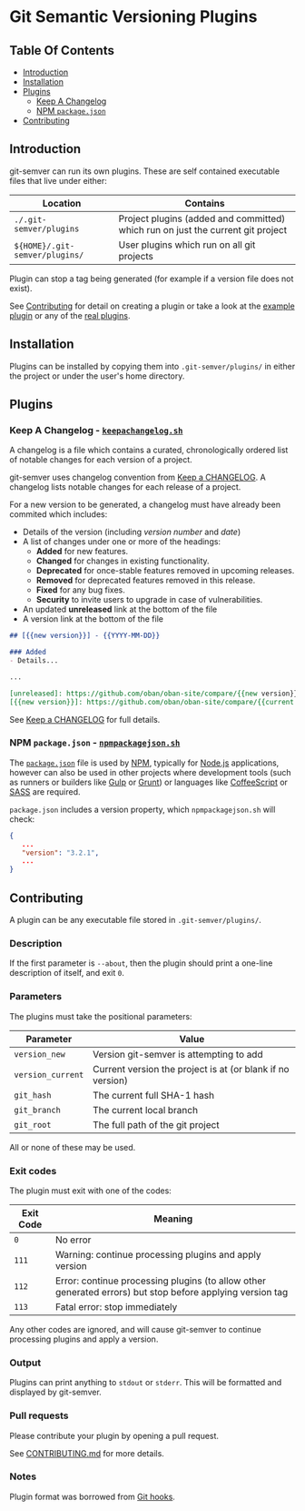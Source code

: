 # Git Semantic Versioning Plugins

## Table Of Contents

- [Introduction](#introduction)
- [Installation](#installation)
- [Plugins](#plugins)
  - [Keep A Changelog](#keep-a-changelog)
  - [NPM `package.json`](#npm-package-json)
- [Contributing](#contributing)

## Introduction

git-semver can run its own plugins. These are self contained executable files that live under either:


Location                        | Contains
------------------------------- | ------------------------
`./.git-semver/plugins`         | Project plugins (added and committed) which run on just the current git project
`${HOME}/.git-semver/plugins/`  | User plugins which run on all git projects                

Plugin can stop a tag being generated (for example if a version file does not exist).

See [Contributing](#contributing) for detail on creating a plugin or take a look at the [example plugin] or any of the [real plugins](#plugins).

## Installation

Plugins can be installed by copying them into `.git-semver/plugins/` in either the project or under the user's home directory.

## Plugins

### Keep A Changelog - [`keepachangelog.sh`]

A changelog is a file which contains a curated, chronologically ordered list of notable changes for each version of a project.

git-semver uses changelog convention from [Keep a CHANGELOG](http://keepachangelog.com). A changelog lists notable changes for each release of a project.

For a new version to be generated, a changelog must have already been commited which includes:

- Details of the version (including _version number_ and _date_)
- A list of changes under one or more of the headings:
  - **Added** for new features.
  - **Changed** for changes in existing functionality.
  - **Deprecated** for once-stable features removed in upcoming releases.
  - **Removed** for deprecated features removed in this release.
  - **Fixed** for any bug fixes.
  - **Security** to invite users to upgrade in case of vulnerabilities.
- An updated **unreleased** link at the bottom of the file
- A version link at the bottom of the file

``` markdown
## [{{new version}}] - {{YYYY-MM-DD}}

### Added
- Details...

...

[unreleased]: https://github.com/oban/oban-site/compare/{{new version}}...HEAD
[{{new version}}]: https://github.com/oban/oban-site/compare/{{current version}}...{{version}}
```

See [Keep a CHANGELOG] for full details.

### NPM `package.json` - [`npmpackagejson.sh`]

The [`package.json`] file is used by [NPM], typically for [Node.js] applications, however can also be used in other projects where development tools (such as runners or builders like [Gulp] or [Grunt]) or languages like [CoffeeScript] or [SASS] are required.

`package.json` includes a version property, which `npmpackagejson.sh` will check:

``` json
{
   ...
   "version": "3.2.1",
   ...
}
```

## Contributing

A plugin can be any executable file stored in `.git-semver/plugins/`.

### Description

If the first parameter is `--about`, then the plugin should print a one-line description of itself, and exit `0`.

### Parameters

The plugins must take the positional parameters:

Parameter             | Value
--------------------- | -------------------------
`version_new`         | Version git-semver is attempting to add
`version_current`     | Current version the project is at (or blank if no version)
`git_hash`            | The current full SHA-1 hash
`git_branch`          | The current local branch
`git_root`            | The full path of the git project

All or none of these may be used.

### Exit codes

The plugin must exit with one of the codes:

Exit Code   | Meaning
---------   | -------
`0`         | No error
`111`       | Warning: continue processing plugins and apply version
`112`       | Error: continue processing plugins (to allow other generated errors) but stop before applying version tag
`113`       | Fatal error: stop immediately

Any other codes are ignored, and will cause git-semver to continue processing plugins and apply a version.

### Output

Plugins can print anything to `stdout` or `stderr`. This will be formatted and displayed by git-semver.

### Pull requests

Please contribute your plugin by opening a pull request. 

See [CONTRIBUTING.md] for more details.

### Notes

Plugin format was borrowed from [Git hooks][Git hooks].

[CONTRIBUTING.md]:      CONTRIBUTING.md
[CoffeeScript]:         http://coffeescript.org
[example plugin]:       plugins/example.sh
[Git hooks]:            https://github.com/icefox/git-hooks
[Grunt]:                http://gruntjs.com
[Gulp]:                 http://gulpjs.com
[Keep a CHANGELOG]:     http://keepachangelog.com
[`keepachangelog.sh`]:  plugins/keepachangelog.sh
[`npmpackagejson.sh`]:  plugins/nopmpackagejson.sh
[Node.js]:              https://nodejs.org
[NPM]:                  https://www.npmjs.com
[`package.json`]:       http://browsenpm.org/package.json
[SASS]:                 http://sass-lang.com


